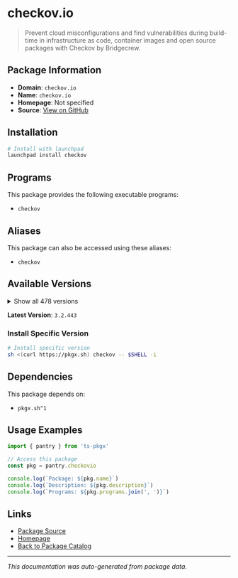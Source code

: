 # checkov.io

> Prevent cloud misconfigurations and find vulnerabilities during build-time in infrastructure as code, container images and open source packages with Checkov by Bridgecrew.

## Package Information

- **Domain**: `checkov.io`
- **Name**: `checkov.io`
- **Homepage**: Not specified
- **Source**: [View on GitHub](https://github.com/pkgxdev/pantry/tree/main/projects/checkov.io/package.yml)

## Installation

```bash
# Install with launchpad
launchpad install checkov
```

## Programs

This package provides the following executable programs:

- `checkov`

## Aliases

This package can also be accessed using these aliases:

- `checkov`

## Available Versions

<details>
<summary>Show all 478 versions</summary>

- `3.2.443`, `3.2.442`, `3.2.441`, `3.2.440`, `3.2.439`
- `3.2.438`, `3.2.437`, `3.2.436`, `3.2.435`, `3.2.434`
- `3.2.433`, `3.2.432`, `3.2.431`, `3.2.430`, `3.2.429`
- `3.2.428`, `3.2.427`, `3.2.426`, `3.2.425`, `3.2.424`
- `3.2.423`, `3.2.422`, `3.2.421`, `3.2.420`, `3.2.419`
- `3.2.418`, `3.2.417`, `3.2.416`, `3.2.415`, `3.2.414`
- `3.2.413`, `3.2.412`, `3.2.411`, `3.2.410`, `3.2.409`
- `3.2.408`, `3.2.407`, `3.2.406`, `3.2.405`, `3.2.404`
- `3.2.403`, `3.2.402`, `3.2.401`, `3.2.400`, `3.2.399`
- `3.2.398`, `3.2.397`, `3.2.396`, `3.2.395`, `3.2.394`
- `3.2.393`, `3.2.392`, `3.2.391`, `3.2.390`, `3.2.389`
- `3.2.388`, `3.2.387`, `3.2.386`, `3.2.385`, `3.2.384`
- `3.2.383`, `3.2.382`, `3.2.381`, `3.2.380`, `3.2.379`
- `3.2.378`, `3.2.377`, `3.2.376`, `3.2.374`, `3.2.373`
- `3.2.372`, `3.2.370`, `3.2.369`, `3.2.368`, `3.2.367`
- `3.2.366`, `3.2.365`, `3.2.364`, `3.2.363`, `3.2.362`
- `3.2.361`, `3.2.360`, `3.2.359`, `3.2.358`, `3.2.357`
- `3.2.356`, `3.2.355`, `3.2.354`, `3.2.353`, `3.2.352`
- `3.2.351`, `3.2.350`, `3.2.349`, `3.2.348`, `3.2.347`
- `3.2.346`, `3.2.345`, `3.2.344`, `3.2.343`, `3.2.342`
- `3.2.341`, `3.2.340`, `3.2.339`, `3.2.337`, `3.2.336`
- `3.2.335`, `3.2.334`, `3.2.333`, `3.2.332`, `3.2.331`
- `3.2.330`, `3.2.329`, `3.2.328`, `3.2.327`, `3.2.326`
- `3.2.325`, `3.2.324`, `3.2.322`, `3.2.321`, `3.2.320`
- `3.2.319`, `3.2.318`, `3.2.317`, `3.2.316`, `3.2.315`
- `3.2.314`, `3.2.313`, `3.2.312`, `3.2.311`, `3.2.310`
- `3.2.309`, `3.2.308`, `3.2.307`, `3.2.306`, `3.2.305`
- `3.2.304`, `3.2.303`, `3.2.302`, `3.2.301`, `3.2.300`
- `3.2.299`, `3.2.298`, `3.2.297`, `3.2.296`, `3.2.295`
- `3.2.294`, `3.2.293`, `3.2.292`, `3.2.291`, `3.2.290`
- `3.2.289`, `3.2.288`, `3.2.287`, `3.2.286`, `3.2.285`
- `3.2.284`, `3.2.283`, `3.2.282`, `3.2.281`, `3.2.280`
- `3.2.279`, `3.2.278`, `3.2.277`, `3.2.276`, `3.2.275`
- `3.2.274`, `3.2.273`, `3.2.272`, `3.2.271`, `3.2.270`
- `3.2.269`, `3.2.268`, `3.2.267`, `3.2.266`, `3.2.265`
- `3.2.264`, `3.2.263`, `3.2.262`, `3.2.261`, `3.2.260`
- `3.2.259`, `3.2.258`, `3.2.257`, `3.2.256`, `3.2.255`
- `3.2.254`, `3.2.253`, `3.2.252`, `3.2.251`, `3.2.250`
- `3.2.249`, `3.2.248`, `3.2.247`, `3.2.246`, `3.2.245`
- `3.2.244`, `3.2.243`, `3.2.242`, `3.2.241`, `3.2.240`
- `3.2.239`, `3.2.238`, `3.2.237`, `3.2.236`, `3.2.235`
- `3.2.234`, `3.2.233`, `3.2.232`, `3.2.231`, `3.2.230`
- `3.2.229`, `3.2.228`, `3.2.227`, `3.2.226`, `3.2.225`
- `3.2.224`, `3.2.223`, `3.2.222`, `3.2.221`, `3.2.220`
- `3.2.219`, `3.2.218`, `3.2.217`, `3.2.216`, `3.2.215`
- `3.2.214`, `3.2.213`, `3.2.212`, `3.2.211`, `3.2.210`
- `3.2.209`, `3.2.208`, `3.2.207`, `3.2.206`, `3.2.205`
- `3.2.204`, `3.2.203`, `3.2.202`, `3.2.201`, `3.2.200`
- `3.2.199`, `3.2.198`, `3.2.197`, `3.2.196`, `3.2.195`
- `3.2.194`, `3.2.193`, `3.2.192`, `3.2.191`, `3.2.190`
- `3.2.189`, `3.2.188`, `3.2.187`, `3.2.186`, `3.2.185`
- `3.2.184`, `3.2.183`, `3.2.182`, `3.2.181`, `3.2.180`
- `3.2.179`, `3.2.178`, `3.2.177`, `3.2.176`, `3.2.175`
- `3.2.174`, `3.2.173`, `3.2.172`, `3.2.171`, `3.2.170`
- `3.2.169`, `3.2.168`, `3.2.167`, `3.2.166`, `3.2.165`
- `3.2.164`, `3.2.163`, `3.2.162`, `3.2.161`, `3.2.160`
- `3.2.159`, `3.2.158`, `3.2.157`, `3.2.156`, `3.2.155`
- `3.2.154`, `3.2.153`, `3.2.152`, `3.2.151`, `3.2.150`
- `3.2.149`, `3.2.148`, `3.2.147`, `3.2.146`, `3.2.145`
- `3.2.144`, `3.2.143`, `3.2.141`, `3.2.140`, `3.2.139`
- `3.2.138`, `3.2.137`, `3.2.136`, `3.2.135`, `3.2.134`
- `3.2.133`, `3.2.132`, `3.2.131`, `3.2.130`, `3.2.129`
- `3.2.128`, `3.2.127`, `3.2.126`, `3.2.125`, `3.2.124`
- `3.2.123`, `3.2.122`, `3.2.120`, `3.2.116`, `3.2.115`
- `3.2.114`, `3.2.113`, `3.2.112`, `3.2.111`, `3.2.110`
- `3.2.109`, `3.2.108`, `3.2.107`, `3.2.106`, `3.2.105`
- `3.2.104`, `3.2.103`, `3.2.102`, `3.2.101`, `3.2.100`
- `3.2.99`, `3.2.98`, `3.2.97`, `3.2.96`, `3.2.95`
- `3.2.94`, `3.2.93`, `3.2.92`, `3.2.91`, `3.2.90`
- `3.2.89`, `3.2.88`, `3.2.87`, `3.2.86`, `3.2.85`
- `3.2.84`, `3.2.83`, `3.2.82`, `3.2.81`, `3.2.80`
- `3.2.79`, `3.2.78`, `3.2.77`, `3.2.76`, `3.2.75`
- `3.2.74`, `3.2.73`, `3.2.72`, `3.2.71`, `3.2.70`
- `3.2.69`, `3.2.68`, `3.2.67`, `3.2.66`, `3.2.65`
- `3.2.64`, `3.2.63`, `3.2.62`, `3.2.61`, `3.2.60`
- `3.2.59`, `3.2.58`, `3.2.57`, `3.2.56`, `3.2.55`
- `3.2.54`, `3.2.53`, `3.2.52`, `3.2.51`, `3.2.50`
- `3.2.49`, `3.2.48`, `3.2.47`, `3.2.46`, `3.2.45`
- `3.2.44`, `3.2.43`, `3.2.42`, `3.2.41`, `3.2.40`
- `3.2.39`, `3.2.38`, `3.2.37`, `3.2.36`, `3.2.35`
- `3.2.34`, `3.2.33`, `3.2.32`, `3.2.31`, `3.2.30`
- `3.2.29`, `3.2.28`, `3.2.27`, `3.2.26`, `3.2.25`
- `3.2.24`, `3.2.23`, `3.2.22`, `3.2.21`, `3.2.20`
- `3.2.19`, `3.2.18`, `3.2.17`, `3.2.16`, `3.2.15`
- `3.2.14`, `3.2.13`, `3.2.12`, `3.2.11`, `3.2.10`
- `3.2.9`, `3.2.8`, `3.2.7`, `3.2.6`, `3.2.5`
- `3.2.4`, `3.2.3`, `3.2.2`, `3.2.1`, `3.2.0`
- `3.1.72`, `3.1.71`, `3.1.70`, `3.1.69`, `3.1.68`
- `3.1.67`, `3.1.66`, `3.1.65`, `3.1.64`, `3.1.63`
- `3.1.62`, `3.1.61`, `3.1.60`, `3.1.59`, `3.1.58`
- `3.1.57`, `3.1.56`, `3.1.55`, `3.1.54`, `3.1.53`
- `3.1.52`, `3.1.51`, `3.1.50`, `3.1.49`, `3.1.48`
- `3.1.47`, `3.1.46`, `3.1.45`, `3.1.44`, `3.1.43`
- `3.1.42`, `3.1.41`, `3.1.40`, `3.1.39`, `3.1.38`
- `3.1.37`, `3.1.36`, `3.1.35`, `3.1.34`, `3.1.33`
- `3.1.32`, `3.1.31`, `3.1.30`

</details>

**Latest Version**: `3.2.443`

### Install Specific Version

```bash
# Install specific version
sh <(curl https://pkgx.sh) checkov -- $SHELL -i
```

## Dependencies

This package depends on:

- `pkgx.sh^1`

## Usage Examples

```typescript
import { pantry } from 'ts-pkgx'

// Access this package
const pkg = pantry.checkovio

console.log(`Package: ${pkg.name}`)
console.log(`Description: ${pkg.description}`)
console.log(`Programs: ${pkg.programs.join(', ')}`)
```

## Links

- [Package Source](https://github.com/pkgxdev/pantry/tree/main/projects/checkov.io/package.yml)
- [Homepage](#)
- [Back to Package Catalog](../package-catalog.md)

---

*This documentation was auto-generated from package data.*

